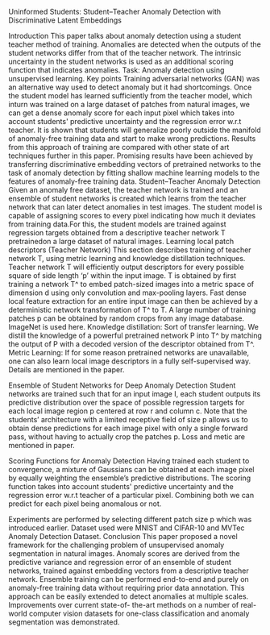 Uninformed Students: Student–Teacher Anomaly Detection
with Discriminative Latent Embeddings



Introduction
This paper talks about anomaly detection using a student teacher method of training. Anomalies are detected when the outputs of the student networks differ from that of the teacher network. The intrinsic uncertainty in the student networks is used as an additional scoring function that indicates anomalies.
Task: Anomaly detection using unsupervised learning.
Key points
Training adversarial networks (GAN) was an alternative way used to detect anomaly but it had shortcomings.
Once the student model has learned sufficiently from the teacher model, which inturn was trained on a large dataset of patches from natural images, we can get a dense anomaly score for each input pixel which takes into account students' predictive uncertainty and the regression error w.r.t teacher. It is shown that students will generalize poorly outside the manifold of anomaly-free training data  and start to make wrong predictions.
Results from this approach of training are compared with other state of art techniques further in this paper.
Promising results have been achieved by transferring discriminative embedding vectors of pretrained networks to the task of anomaly detection by fitting shallow machine learning models to the features of anomaly-free training data.
Student–Teacher Anomaly Detection
Given an anomaly free dataset, the teacher network is trained and an ensemble of student networks is created which learns from the teacher network that can later detect anomalies in test images. 
The student model is capable of assigning scores to every pixel indicating how much it deviates from training data.For this, the student models are trained against regression targets obtained from a descriptive teacher network T pretrainedon a large dataset of natural images.
Learning local patch descriptors (Teacher Network)
This section describes training of teacher network T, using metric learning and knowledge distillation techniques. Teacher network T will efficiently output descriptors for every possible square of side length ‘p’ within the input image. T is obtained by first training a network T^ to embed patch-sized images into a metric space of dimension d using only convolution and max-pooling layers. Fast dense local feature extraction for an entire input image can then be achieved by a deterministic network transformation of T^ to T. A large number of training patches p can be obtained by random crops from any image database. ImageNet is used here.
Knowledge distillation: Sort of transfer learning. We distill the knowledge of a powerful pretrained network P into T^ by matching the output of P with a decoded version of the descriptor obtained from T^.
Metric Learning: If for some reason pretrained networks are unavailable, one can also learn local image descriptors in a fully self-supervised way. Details are mentioned in the paper.

Ensemble of Student Networks for Deep Anomaly Detection
Student networks are trained such that for an input image I, each student outputs its predictive distribution over the space of possible regression targets for each local image region p centered at row r and column c. Note that the students’ architecture with a limited receptive field of size p allows us to obtain dense predictions for each image pixel with only a single forward pass, without having to actually crop the patches p. Loss and metic are mentioned in paper.

Scoring Functions for Anomaly Detection
Having trained each student to convergence, a mixture of Gaussians can be obtained at each image pixel by equally weighting the ensemble’s predictive distributions. The scoring function  takes into account students' predictive uncertainty and the regression error w.r.t teacher of a particular pixel. Combining both we can predict for each pixel being anomalous or not.

Experiments are performed by selecting different patch size p which was introduced earlier. 
Dataset used were MNIST and CIFAR-10 and MVTec Anomaly Detection Dataset.
Conclusion
This paper  proposed a novel framework for the challenging problem of unsupervised anomaly segmentation in natural images. Anomaly scores are derived from the predictive variance and regression error of an ensemble of student networks, trained against embedding vectors from a descriptive teacher network. Ensemble training can be performed end-to-end and purely on anomaly-free training data without requiring prior data annotation.  This approach can be easily extended to detect anomalies at multiple scales. Improvements over current state-of- the-art methods on a number of real-world computer vision datasets for one-class classification and anomaly segmentation was demonstrated.


